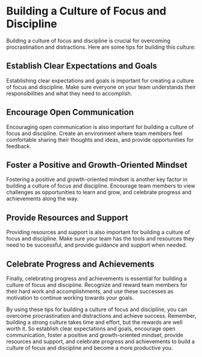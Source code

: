 # Building a Culture of Focus and Discipline

Building a culture of focus and discipline is crucial for overcoming procrastination and distractions. Here are some tips for building this culture:

Establish Clear Expectations and Goals
--------------------------------------

Establishing clear expectations and goals is important for creating a culture of focus and discipline. Make sure everyone on your team understands their responsibilities and what they need to accomplish.

Encourage Open Communication
----------------------------

Encouraging open communication is also important for building a culture of focus and discipline. Create an environment where team members feel comfortable sharing their thoughts and ideas, and provide opportunities for feedback.

Foster a Positive and Growth-Oriented Mindset
---------------------------------------------

Fostering a positive and growth-oriented mindset is another key factor in building a culture of focus and discipline. Encourage team members to view challenges as opportunities to learn and grow, and celebrate progress and achievements along the way.

Provide Resources and Support
-----------------------------

Providing resources and support is also important for building a culture of focus and discipline. Make sure your team has the tools and resources they need to be successful, and provide guidance and support when needed.

Celebrate Progress and Achievements
-----------------------------------

Finally, celebrating progress and achievements is essential for building a culture of focus and discipline. Recognize and reward team members for their hard work and accomplishments, and use these successes as motivation to continue working towards your goals.

By using these tips for building a culture of focus and discipline, you can overcome procrastination and distractions and achieve success. Remember, building a strong culture takes time and effort, but the rewards are well worth it. So establish clear expectations and goals, encourage open communication, foster a positive and growth-oriented mindset, provide resources and support, and celebrate progress and achievements to build a culture of focus and discipline and become a more productive you.
